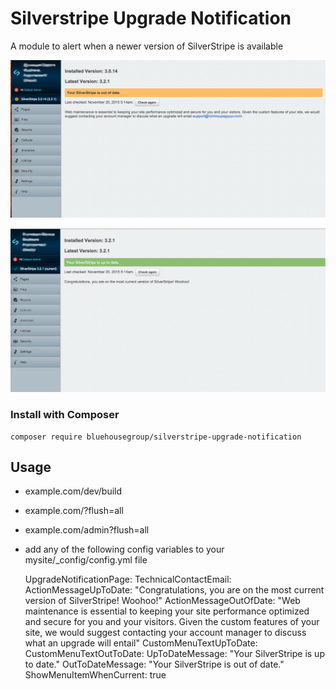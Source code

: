 Silverstripe Upgrade Notification
=================================

A module to alert when a newer version of SilverStripe is available

![Screenshot](https://github.com/bluehousegroup/silverstripe-upgrade-notification/blob/master/images/ScreenShot1.png)

![Screenshot](https://github.com/bluehousegroup/silverstripe-upgrade-notification/blob/master/images/ScreenShot2.png)

### Install with Composer  
	composer require bluehousegroup/silverstripe-upgrade-notification

## Usage

 - example.com/dev/build
 - example.com/?flush=all
 - example.com/admin?flush=all
 - add any of the following config variables to your mysite/_config/config.yml file

	UpgradeNotificationPage:
		TechnicalContactEmail: 
		ActionMessageUpToDate: "Congratulations, you are on the most current version of SilverStripe! Woohoo!"
		ActionMessageOutOfDate: "Web maintenance is essential to keeping your site performance optimized and secure for you and your visitors. Given the custom features of your site, we would suggest contacting your account manager to discuss what an upgrade will entail"
		CustomMenuTextUpToDate: 
		CustomMenuTextOutToDate: 
		UpToDateMessage: "Your SilverStripe is up to date."
		OutToDateMessage: "Your SilverStripe is out of date." 
		ShowMenuItemWhenCurrent: true

